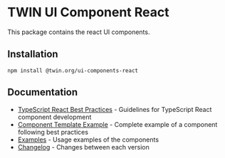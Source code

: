 # TWIN UI Component React

This package contains the react UI components.

## Installation

```shell
npm install @twin.org/ui-components-react
```

## Documentation

- [TypeScript React Best Practices](docs/typescript-react-best-practices.md) - Guidelines for TypeScript React component development
- [Component Template Example](docs/component-template-example.md) - Complete example of a component following best practices
- [Examples](docs/examples.md) - Usage examples of the components
- [Changelog](docs/changelog.md) - Changes between each version
